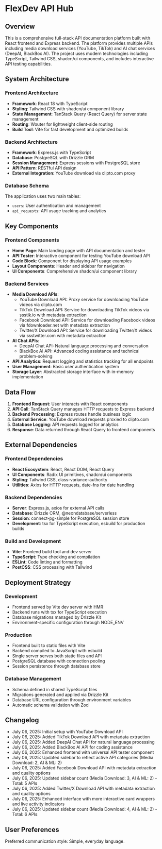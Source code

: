 # FlexDev API Hub

## Overview

This is a comprehensive full-stack API documentation platform built with React frontend and Express backend. The platform provides multiple APIs including media download services (YouTube, TikTok) and AI chat services (DeepAI, BlackBox AI). The project uses modern technologies including TypeScript, Tailwind CSS, shadcn/ui components, and includes interactive API testing capabilities.

## System Architecture

### Frontend Architecture
- **Framework**: React 18 with TypeScript
- **Styling**: Tailwind CSS with shadcn/ui component library
- **State Management**: TanStack Query (React Query) for server state management
- **Routing**: Wouter for lightweight client-side routing
- **Build Tool**: Vite for fast development and optimized builds

### Backend Architecture
- **Framework**: Express.js with TypeScript
- **Database**: PostgreSQL with Drizzle ORM
- **Session Management**: Express sessions with PostgreSQL store
- **API Pattern**: RESTful API design
- **External Integration**: YouTube download via clipto.com proxy

### Database Schema
The application uses two main tables:
- `users`: User authentication and management
- `api_requests`: API usage tracking and analytics

## Key Components

### Frontend Components
- **Home Page**: Main landing page with API documentation and tester
- **API Tester**: Interactive component for testing YouTube download API
- **Code Block**: Component for displaying API usage examples
- **Layout Components**: Header and sidebar for navigation
- **UI Components**: Comprehensive shadcn/ui component library

### Backend Services
- **Media Download APIs**: 
  - YouTube Download API: Proxy service for downloading YouTube videos via clipto.com
  - TikTok Download API: Service for downloading TikTok videos via ssstik.io with metadata extraction
  - Facebook Download API: Service for downloading Facebook videos via fdownloader.net with metadata extraction
  - Twitter/X Download API: Service for downloading Twitter/X videos via ssstwitter.com with metadata extraction
- **AI Chat APIs**:
  - DeepAI Chat API: Natural language processing and conversation
  - BlackBox AI API: Advanced coding assistance and technical problem-solving
- **API Analytics**: Request logging and statistics tracking for all endpoints
- **User Management**: Basic user authentication system
- **Storage Layer**: Abstracted storage interface with in-memory implementation

## Data Flow

1. **Frontend Request**: User interacts with React components
2. **API Call**: TanStack Query manages HTTP requests to Express backend
3. **Backend Processing**: Express routes handle business logic
4. **External Service**: YouTube download requests proxied to clipto.com
5. **Database Logging**: API requests logged for analytics
6. **Response**: Data returned through React Query to frontend components

## External Dependencies

### Frontend Dependencies
- **React Ecosystem**: React, React DOM, React Query
- **UI Components**: Radix UI primitives, shadcn/ui components
- **Styling**: Tailwind CSS, class-variance-authority
- **Utilities**: Axios for HTTP requests, date-fns for date handling

### Backend Dependencies
- **Server**: Express.js, axios for external API calls
- **Database**: Drizzle ORM, @neondatabase/serverless
- **Session**: connect-pg-simple for PostgreSQL session store
- **Development**: tsx for TypeScript execution, esbuild for production builds

### Build and Development
- **Vite**: Frontend build tool and dev server
- **TypeScript**: Type checking and compilation
- **ESLint**: Code linting and formatting
- **PostCSS**: CSS processing with Tailwind

## Deployment Strategy

### Development
- Frontend served by Vite dev server with HMR
- Backend runs with tsx for TypeScript execution
- Database migrations managed by Drizzle Kit
- Environment-specific configuration through NODE_ENV

### Production
- Frontend built to static files with Vite
- Backend compiled to JavaScript with esbuild
- Single server serves both static files and API
- PostgreSQL database with connection pooling
- Session persistence through database store

### Database Management
- Schema defined in shared TypeScript files
- Migrations generated and applied via Drizzle Kit
- Database URL configuration through environment variables
- Automatic schema validation with Zod

## Changelog

- July 06, 2025: Initial setup with YouTube Download API
- July 06, 2025: Added TikTok Download API with metadata extraction
- July 06, 2025: Added DeepAI Chat API for natural language processing
- July 06, 2025: Added BlackBox AI API for coding assistance
- July 06, 2025: Enhanced frontend with universal API tester component
- July 06, 2025: Updated sidebar to reflect active API categories (Media Download: 2, AI & ML: 2)
- July 06, 2025: Added Facebook Download API with metadata extraction and quality options
- July 06, 2025: Updated sidebar count (Media Download: 3, AI & ML: 2) - Total: 5 APIs
- July 06, 2025: Added Twitter/X Download API with metadata extraction and quality options
- July 06, 2025: Enhanced interface with more interactive card wrappers and live activity indicators
- July 06, 2025: Updated sidebar count (Media Download: 4, AI & ML: 2) - Total: 6 APIs

## User Preferences

Preferred communication style: Simple, everyday language.